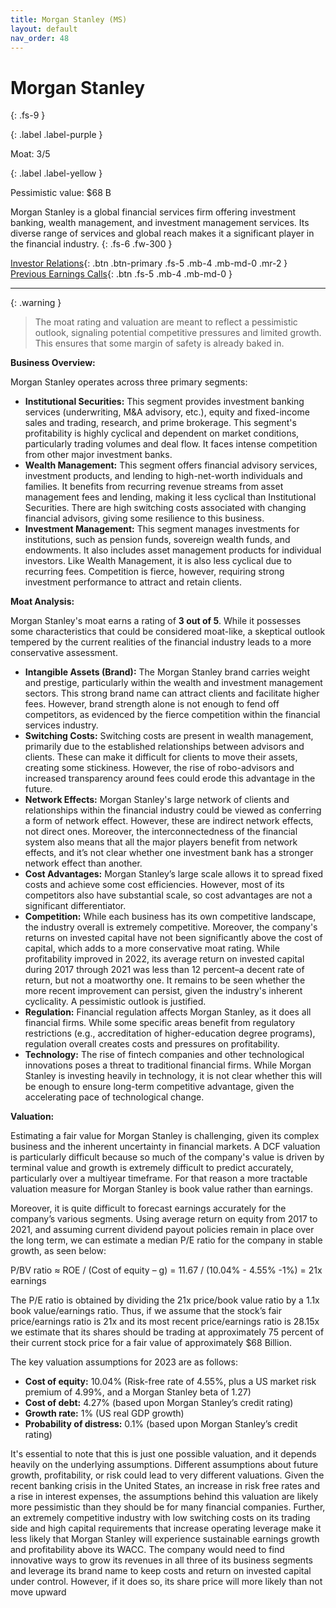 ```yaml
---
title: Morgan Stanley (MS)
layout: default
nav_order: 48
---
```


# Morgan Stanley
{: .fs-9 }

{: .label .label-purple }

Moat: 3/5

{: .label .label-yellow }

Pessimistic value: $68 B

Morgan Stanley is a global financial services firm offering investment banking, wealth management, and investment management services.  Its diverse range of services and global reach makes it a significant player in the financial industry.
{: .fs-6 .fw-300 }

[Investor Relations](https://www.google.com/search?q=MS+investor+relations){: .btn .btn-primary .fs-5 .mb-4 .mb-md-0 .mr-2 }
[Previous Earnings Calls](https://discountingcashflows.com/company/MS/transcripts/){: .btn .fs-5 .mb-4 .mb-md-0 }

---

{: .warning } 
>The moat rating and valuation are meant to reflect a pessimistic outlook, signaling potential competitive pressures and limited growth. This ensures that some margin of safety is already baked in.


**Business Overview:**

Morgan Stanley operates across three primary segments:

* **Institutional Securities:** This segment provides investment banking services (underwriting, M&A advisory, etc.), equity and fixed-income sales and trading, research, and prime brokerage.  This segment's profitability is highly cyclical and dependent on market conditions, particularly trading volumes and deal flow.  It faces intense competition from other major investment banks.
* **Wealth Management:** This segment offers financial advisory services, investment products, and lending to high-net-worth individuals and families. It benefits from recurring revenue streams from asset management fees and lending, making it less cyclical than Institutional Securities. There are high switching costs associated with changing financial advisors, giving some resilience to this business.
* **Investment Management:** This segment manages investments for institutions, such as pension funds, sovereign wealth funds, and endowments. It also includes asset management products for individual investors. Like Wealth Management, it is also less cyclical due to recurring fees.  Competition is fierce, however, requiring strong investment performance to attract and retain clients.

**Moat Analysis:**

Morgan Stanley's moat earns a rating of **3 out of 5**. While it possesses some characteristics that could be considered moat-like, a skeptical outlook tempered by the current realities of the financial industry leads to a more conservative assessment.

* **Intangible Assets (Brand):**  The Morgan Stanley brand carries weight and prestige, particularly within the wealth and investment management sectors. This strong brand name can attract clients and facilitate higher fees.  However, brand strength alone is not enough to fend off competitors, as evidenced by the fierce competition within the financial services industry.
* **Switching Costs:**  Switching costs are present in wealth management, primarily due to the established relationships between advisors and clients.  These can make it difficult for clients to move their assets, creating some stickiness. However, the rise of robo-advisors and increased transparency around fees could erode this advantage in the future.
* **Network Effects:** Morgan Stanley's large network of clients and relationships within the financial industry could be viewed as conferring a form of network effect.  However, these are indirect network effects, not direct ones.  Moreover, the interconnectedness of the financial system also means that all the major players benefit from network effects, and it’s not clear whether one investment bank has a stronger network effect than another.
* **Cost Advantages:**  Morgan Stanley’s large scale allows it to spread fixed costs and achieve some cost efficiencies. However, most of its competitors also have substantial scale, so cost advantages are not a significant differentiator. 
* **Competition:** While each business has its own competitive landscape, the industry overall is extremely competitive.  Moreover, the company's returns on invested capital have not been significantly above the cost of capital, which adds to a more conservative moat rating.  While profitability improved in 2022, its average return on invested capital during 2017 through 2021 was less than 12 percent–a decent rate of return, but not a moatworthy one.  It remains to be seen whether the more recent improvement can persist, given the industry's inherent cyclicality.  A pessimistic outlook is justified.
* **Regulation:**  Financial regulation affects Morgan Stanley, as it does all financial firms. While some specific areas benefit from regulatory restrictions (e.g., accreditation of higher-education degree programs), regulation overall creates costs and pressures on profitability.
* **Technology:**  The rise of fintech companies and other technological innovations poses a threat to traditional financial firms.  While Morgan Stanley is investing heavily in technology, it is not clear whether this will be enough to ensure long-term competitive advantage, given the accelerating pace of technological change.

**Valuation:**

Estimating a fair value for Morgan Stanley is challenging, given its complex business and the inherent uncertainty in financial markets.  A DCF valuation is particularly difficult because so much of the company's value is driven by terminal value and growth is extremely difficult to predict accurately, particularly over a multiyear timeframe. For that reason a more tractable valuation measure for Morgan Stanley is book value rather than earnings.

Moreover, it is quite difficult to forecast earnings accurately for the company’s various segments.  Using average return on equity from 2017 to 2021, and assuming current dividend payout policies remain in place over the long term, we can estimate a median P/E ratio for the company in stable growth, as seen below:

P/BV ratio ≈ ROE / (Cost of equity – g)
 = 11.67 / (10.04% - 4.55% -1%) = 21x earnings

The P/E ratio is obtained by dividing the 21x price/book value ratio by a 1.1x book value/earnings ratio. Thus, if we assume that the stock’s fair price/earnings ratio is 21x and its most recent price/earnings ratio is 28.15x we estimate that its shares should be trading at approximately 75 percent of their current stock price for a fair value of approximately \$68 Billion.

The key valuation assumptions for 2023 are as follows:
* **Cost of equity:** 10.04% (Risk-free rate of 4.55%, plus a US market risk premium of 4.99%, and a Morgan Stanley beta of 1.27)
* **Cost of debt:** 4.27% (based upon Morgan Stanley’s credit rating)
* **Growth rate:** 1% (US real GDP growth)
* **Probability of distress:** 0.1% (based upon Morgan Stanley’s credit rating)

It's essential to note that this is just one possible valuation, and it depends heavily on the underlying assumptions.  Different assumptions about future growth, profitability, or risk could lead to very different valuations.  Given the recent banking crisis in the United States, an increase in risk free rates and a rise in interest expenses, the assumptions behind this valuation are likely more pessimistic than they should be for many financial companies. Further, an extremely competitive industry with low switching costs on its trading side and high capital requirements that increase operating leverage make it less likely that Morgan Stanley will experience sustainable earnings growth and profitability above its WACC. The company would need to find innovative ways to grow its revenues in all three of its business segments and leverage its brand name to keep costs and return on invested capital under control.  However, if it does so, its share price will more likely than not move upward